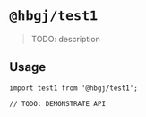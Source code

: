 # `@hbgj/test1`

> TODO: description

## Usage

```
import test1 from '@hbgj/test1';

// TODO: DEMONSTRATE API
```
